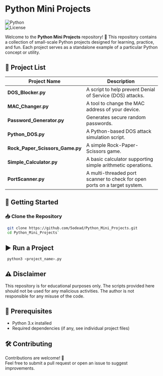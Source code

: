 # Python Mini Projects

![Python](https://img.shields.io/badge/Python-3.x-blue.svg)  
![License](https://img.shields.io/badge/License-MIT-green.svg)  

Welcome to the **Python Mini Projects** repository! 🚀 This repository contains a collection of small-scale Python projects designed for learning, practice, and fun. Each project serves as a standalone example of a particular Python concept or utility.

## 📂 Project List

| Project Name                      | Description |
|------------------------------------|-------------|
| **DOS_Blocker.py**                 | A script to help prevent Denial of Service (DOS) attacks. |
| **MAC_Changer.py**                 | A tool to change the MAC address of your device. |
| **Password_Generator.py**          | Generates secure random passwords. |
| **Python_DOS.py**                  | A Python-based DOS attack simulation script. |
| **Rock_Paper_Scissors_Game.py**    | A simple Rock-Paper-Scissors game. |
| **Simple_Calculator.py**           | A basic calculator supporting simple arithmetic operations. |
| **PortScanner.py**                 | A multi-threaded port scanner to check for open ports on a target system. |


## 🚀 Getting Started

### 📥 Clone the Repository

```sh
 git clone https://github.com/5odead/Python_Mini_Projects.git
 cd Python_Mini_Projects`
```
## ▶️ Run a Project
```sh
 python3 <project_name>.py


```

## ⚠️ Disclaimer

This repository is for educational purposes only. The scripts provided here should not be used for any malicious activities. The author is not responsible for any misuse of the code.

## 📌 Prerequisites

- Python 3.x installed  
- Required dependencies (if any, see individual project files)  

## 🛠 Contributing

Contributions are welcome! 🎉  
Feel free to submit a pull request or open an issue to suggest improvements.
